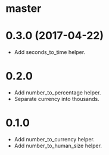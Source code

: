 # master

# 0.3.0 (2017-04-22)
- Add seconds_to_time helper.

# 0.2.0
- Add number_to_percentage helper.
- Separate currency into thousands.

# 0.1.0
- Add number_to_currency helper.
- Add number_to_human_size helper.
